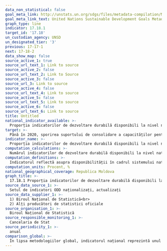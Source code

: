 ```yaml
---
data_non_statistical: false
goal_meta_link: http://unstats.un.org/sdgs/files/metadata-compilation/Metadata-Goal-17.pdf
goal_meta_link_text: United Nations Sustainable Development Goals Metadata (pdf 468kB)
graph_type: line
indicator: 17.18.1
target_id: '17.18'
un_custodian_agency: UNSD
un_designated_tier: '3'
previous: 17-17-1
next: 17-18-2
data_show_map: false
source_active_1: true
source_url_text_1: Link to source
source_active_2: false
source_url_text_2: Link to Source
source_active_3: false
source_url_3: Link to source
source_active_4: false
source_url_text_4: Link to source
source_active_5: false
source_url_text_5: Link to source
source_active_6: false
source_url_text_6: Link to source
title: Untitled
national_indicator_available: >-
  Proporția indicatorilor de dezvoltare durabilă disponibili la nivel național, conform dezagregărilor relevante și a Principiilor Fundamentale ale Statisticii Oficiale
target: >-
  Până în 2020, sporirea suportului de consolidare a capacităților pentru țările în curs de    dezvoltare, inclusiv pentru țările cel mai puțin dezvoltate și statele insulare mici în curs de dezvoltare, pentru a crește în mod semnificativ disponibilitatea datelor calitative, în timp util și fiabile, desegregate după venit, sex, vârstă, rasă, etnie, statut migrațional, dizabilități,  localizare geografică și alte caracteristici relevante în contexte naționale
indicator_name: >-
  Proporția indicatorilor de dezvoltare durabilă disponibili la nivel național, conform dezagregărilor relevante pentru țintă și a Principiilor Fundamentale ale Statisticii Oficiale
computation_calculations: >-
  Numărul indicatorilor de dezvoltare durabilă disponibili la nivel național, conform dezagregărilor relevante și a Principiilor Fundamentale ale Statisticii Oficiale, raportat la numărul total al Indicatorilor Globali de Dezvoltare Durabilă.
computation_definitions: >-
  Indicatorul reflectă asupra disponibilității în cadrul sistemului național statistic a datelor diversificate pentru monitorizarea și evaluarea progreselor dezvoltării durabile și asigurarea comparabilității internaționale a țării.
computation_units: Procent, %
national_geographical_coverage: Republica Moldova
graph_title: >-
  17.18.1 Proporția indicatorilor de dezvoltare durabilă disponibili la nivel național, conform dezagregărilor relevante și a Principiilor Fundamentale ale Statisticii Oficiale
source_data_source_1: >-
  Setul de indicatori ODD naționalizați, actualizați
source_data_supplier_1: >-
  1) Biroul Național de Statistică<br> 
  2) Alți producători de statistici oficiale
source_organisation_1: >-
  Biroul Național de Statistică
source_responsible_monitoring_1: >-
  Cancelaria de Stat
source_periodicity_1: >-
  anual
comparison_global: >-
  În lipsa metodologiilor global, indicatorul național reprezintă unul complementar menit să răspundă țintei globale stabilite
---
```

